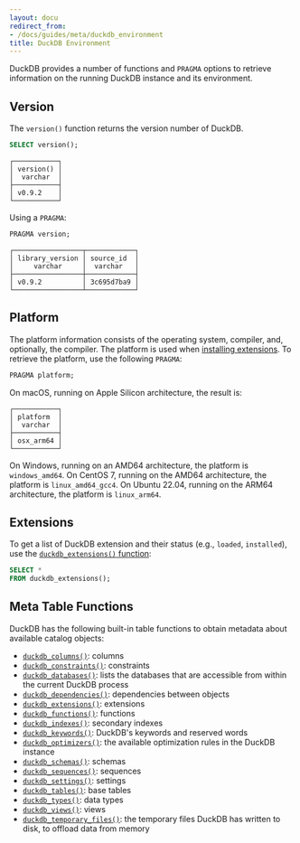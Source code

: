 ```yaml
---
layout: docu
redirect_from:
- /docs/guides/meta/duckdb_environment
title: DuckDB Environment
---
```


DuckDB provides a number of functions and `PRAGMA` options to retrieve information on the running DuckDB instance and its environment.

## Version

The `version()` function returns the version number of DuckDB.

```sql
SELECT version();
```

```text
┌───────────┐
│ version() │
│  varchar  │
├───────────┤
│ v0.9.2    │
└───────────┘
```

Using a `PRAGMA`:

```sql
PRAGMA version;
```

```text
┌─────────────────┬────────────┐
│ library_version │ source_id  │
│     varchar     │  varchar   │
├─────────────────┼────────────┤
│ v0.9.2          │ 3c695d7ba9 │
└─────────────────┴────────────┘
```

## Platform

The platform information consists of the operating system, compiler, and, optionally, the compiler.
The platform is used when [installing extensions](../../extensions/working_with_extensions#platforms).
To retrieve the platform, use the following `PRAGMA`:

```sql
PRAGMA platform;
```

On macOS, running on Apple Silicon architecture, the result is:

```text
┌───────────┐
│ platform  │
│  varchar  │
├───────────┤
│ osx_arm64 │
└───────────┘
```

On Windows, running on an AMD64 architecture, the platform is `windows_amd64`.
On CentOS 7, running on the AMD64 architecture, the platform is `linux_amd64_gcc4`.
On Ubuntu 22.04, running on the ARM64 architecture, the platform is `linux_arm64`.

## Extensions

To get a list of DuckDB extension and their status (e.g., `loaded`, `installed`), use the [`duckdb_extensions()` function](../../extensions/overview#listing-extensions):

```sql
SELECT * 
FROM duckdb_extensions();
```

## Meta Table Functions

DuckDB has the following built-in table functions to obtain metadata about available catalog objects:

* [`duckdb_columns()`](../../sql/duckdb_table_functions#duckdb_columns): columns 
* [`duckdb_constraints()`](../../sql/duckdb_table_functions#duckdb_constraints): constraints 
* [`duckdb_databases()`](../../sql/duckdb_table_functions#duckdb_databases): lists the databases that are accessible from within the current DuckDB process
* [`duckdb_dependencies()`](../../sql/duckdb_table_functions#duckdb_dependencies): dependencies between objects
* [`duckdb_extensions()`](../../sql/duckdb_table_functions#duckdb_extensions): extensions 
* [`duckdb_functions()`](../../sql/duckdb_table_functions#duckdb_functions): functions 
* [`duckdb_indexes()`](../../sql/duckdb_table_functions#duckdb_indexes): secondary indexes 
* [`duckdb_keywords()`](../../sql/duckdb_table_functions#duckdb_keywords): DuckDB's keywords and reserved words
* [`duckdb_optimizers()`](../../sql/duckdb_table_functions#duckdb_optimizers): the available optimization rules in the DuckDB instance
* [`duckdb_schemas()`](../../sql/duckdb_table_functions#duckdb_schemas): schemas 
* [`duckdb_sequences()`](../../sql/duckdb_table_functions#duckdb_sequences): sequences 
* [`duckdb_settings()`](../../sql/duckdb_table_functions#duckdb_settings): settings  
* [`duckdb_tables()`](../../sql/duckdb_table_functions#duckdb_tables): base tables 
* [`duckdb_types()`](../../sql/duckdb_table_functions#duckdb_types): data types 
* [`duckdb_views()`](../../sql/duckdb_table_functions#duckdb_views): views 
* [`duckdb_temporary_files()`](../../sql/duckdb_table_functions#duckdb_temporary_files): the temporary files DuckDB has written to disk, to offload data from memory
